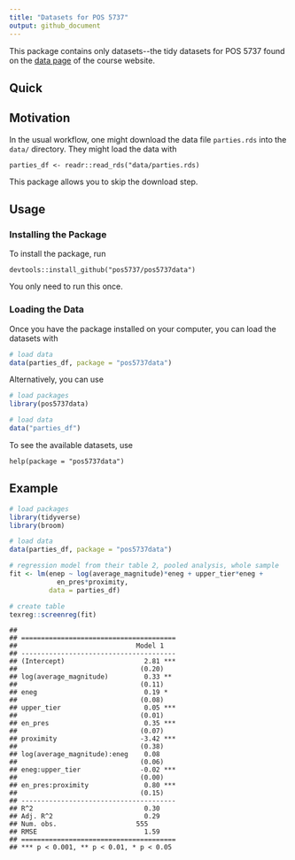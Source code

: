 ```yaml
---
title: "Datasets for POS 5737"
output: github_document
---
```




This package contains only datasets--the tidy datasets for POS 5737 found on the [data page](https://pos5737.github.io/data.html) of the course website.

## Quick 

## Motivation

In the usual workflow, one might download the data file `parties.rds` into the `data/` directory. They might load the data with

```
parties_df <- readr::read_rds("data/parties.rds)
```

This package allows you to skip the download step.

## Usage

### Installing the Package

To install the package, run 

```
devtools::install_github("pos5737/pos5737data")
```

You only need to run this once.

### Loading the Data

Once you have the package installed on your computer, you can load the datasets with


```r
# load data
data(parties_df, package = "pos5737data")
```

Alternatively, you can use


```r
# load packages
library(pos5737data)

# load data
data("parties_df")
```

To see the available datasets, use

```
help(package = "pos5737data")
```

## Example


```r
# load packages
library(tidyverse)
library(broom)

# load data
data(parties_df, package = "pos5737data")

# regression model from their table 2, pooled analysis, whole sample
fit <- lm(enep ~ log(average_magnitude)*eneg + upper_tier*eneg + 
            en_pres*proximity, 
          data = parties_df)

# create table
texreg::screenreg(fit)
```

```
## 
## =======================================
##                              Model 1   
## ---------------------------------------
## (Intercept)                    2.81 ***
##                               (0.20)   
## log(average_magnitude)         0.33 ** 
##                               (0.11)   
## eneg                           0.19 *  
##                               (0.08)   
## upper_tier                     0.05 ***
##                               (0.01)   
## en_pres                        0.35 ***
##                               (0.07)   
## proximity                     -3.42 ***
##                               (0.38)   
## log(average_magnitude):eneg    0.08    
##                               (0.06)   
## eneg:upper_tier               -0.02 ***
##                               (0.00)   
## en_pres:proximity              0.80 ***
##                               (0.15)   
## ---------------------------------------
## R^2                            0.30    
## Adj. R^2                       0.29    
## Num. obs.                    555       
## RMSE                           1.59    
## =======================================
## *** p < 0.001, ** p < 0.01, * p < 0.05
```






